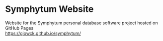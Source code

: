 # Symphytum Website
Website for the Symphytum personal database software project hosted on GitHub Pages  
https://giowck.github.io/symphytum/
